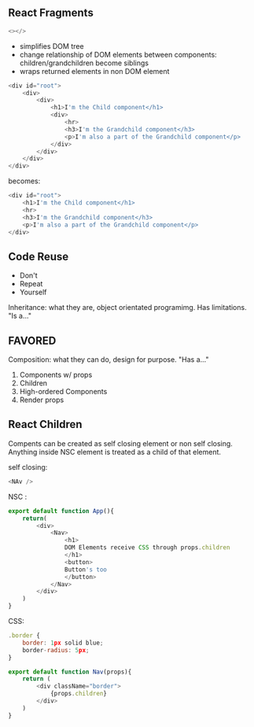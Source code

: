 ## React Fragments
```js
<></>
```
- simplifies DOM tree
- change relationship of DOM elements between components: children/grandchildren become siblings 
- wraps returned elements in non DOM element

```js
<div id="root">
    <div>
        <div>
            <h1>I'm the Child component</h1>
            <div>
                <hr>
                <h3>I'm the Grandchild component</h3>
                <p>I'm also a part of the Grandchild component</p>
            </div>
        </div>
    </div>
</div>
```
becomes:

```js
<div id="root">
    <h1>I'm the Child component</h1>
    <hr>
    <h3>I'm the Grandchild component</h3>
    <p>I'm also a part of the Grandchild component</p>
</div>
```

## Code Reuse

- Don't
- Repeat
- Yourself

Inheritance: what they are, object orientated programimg. Has limitations. "Is a..."

## FAVORED ##
Composition: what they can do, design for purpose. "Has a..."

1. Components w/ props
2. Children
3. High-ordered Components
4. Render props

## React Children

Compents can be created as self closing element or non self closing. Anything inside NSC element is treated as a child of that element.

self closing: 
```js
<NAv />
```

NSC : 
```js
export default function App(){
    return(
        <div>
            <Nav>
                <h1>
                DOM Elements receive CSS through props.children
                </h1>
                <button>
                Button's too
                </button>
            </Nav>
        </div>
    )
}
```
CSS:
```js
.border {
    border: 1px solid blue;
    border-radius: 5px;
}
```

```js
export default function Nav(props){
    return (
        <div className="border">
            {props.children}
        </div>
    )
}
```